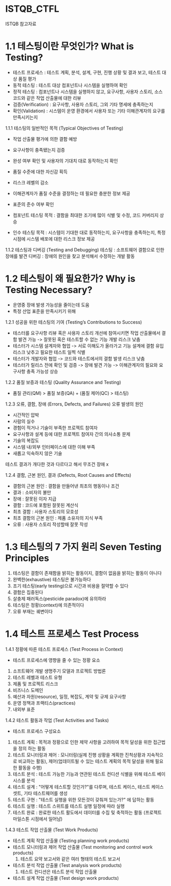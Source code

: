 # ISTQB_CTFL
ISTQB 참고자료

# 1.1 테스팅이란 무엇인가? What is Testing?
- 테스트 프로세스 : 테스트 계획, 분석, 설계, 구현, 진행 상황 및 결과 보고, 테스트 대상 품질 평가
- 동적 테스팅 : 테스트 대상 컴포넌트나 시스템을 실행하여 확인
- 정적 테스팅 : 컴포넌트나 시스템을 실행하지 않고, 요구사항, 사용자 스토리, 소스 코드와 같은 작업 산출물에 대한 리뷰
- 검증(Verification) : 요구사항, 사용자 스토리, 그외 기타 명세에 충족하는지
- 확인(Validation) : 시스템이 운영 환경에서 사용자 또는 기타 이해관계자의 요구를 만족시키는지

1.1.1 테스팅의 일반적인 목적 (Typical Objectives of Testing)
- 작업 산출물 평가에 의한 결함 예방
- 요구사항이 충족됐는지 검증
- 완성 여부 확인 및 사용자의 기대치 대로 동작하는지 확인
- 품질 수준에 대한 자신감 획득
- 리스크 레벨의 감소
- 이해관계자가 품질 수준을 결정하는 데 필요한 충분한 정보 제공
- 표준의 준수 여부 확인

- 컴포넌트 테스팅 목적 : 결함을 최대한 조기에 많이 식별 및 수정, 코드 커버리지 상승
- 인수 테스팅 목적 : 시스템이 기대한 대로 동작하는지, 요구사항을 충족하는지, 특정 시점에 시스템 배포에 대한 리스크 정보 제공

1.1.2 테스팅과 디버깅 (Testing and Debugging)
테스팅 : 소프트웨어 결함으로 인한 장애를 발견
디버깅 : 장애의 원인을 찾고 분석해서 수정하는 개발 활동

# 1.2 테스팅이 왜 필요한가? Why is Testing Necessary?
- 운영중 장애 발생 가능성을 줄이는데 도움
- 특정 산업 표준을 만족시키기 위해

1.2.1 성공을 위한 테스팅의 기여 (Testing’s Contributions to Success)
- 테스터를 요구사항 리뷰 혹은 사용자 스토리 개선에 참여시키면 작업 산출물에서 결함 발견 가능 -> 잘못된 혹은 테스트할 수 없는 기능 개발 리스크 낮춤
- 테스터가 시스템 설계자와 협업 -> 서로 이해도가 올라가고 기능 설계에 결함 유입 리스크 낮추고 필요한 테스트 일찍 식별
- 테스터가 개발자와 협업 -> 코드와 테스트에서의 결함 발생 리스크 낮춤
- 테스터가 릴리스 전에 확인 및 검증 -> 장애 발견 가능 -> 이해관계자의 필요와 요구사항 충족 가능성 상승

1.2.2 품질 보증과 테스팅 (Quality Assurance and Testing)
- 품질 관리(QM) > 품질 보증(QA) + (품질 제어(QC) > 테스팅)

1.2.3 오류, 결함, 장애 (Errors, Defects, and Failures)
오류 발생의 원인
- 시간적인 압박
- 사람의 실수
- 경험이 적거나 기술이 부족한 프로젝트 참여자
- 요구사항과 설계 등에 대한 프로젝트 참여자 간의 의사소통 문제
- 기술의 복잡도
- 시스템 내/외부 인터페이스에 대한 이해 부족
- 새롭고 익숙하지 않은 기술

테스트 결과가 개다한 것과 다르다고 해서 무조건 장애 x

1.2.4 결함, 근본 원인, 결과 (Defects, Root Causes and Effects)
- 결함의 근본 원인 : 결함을 만들어낸 최초의 행동이나 조건
- 결과 : 소비자의 불만
- 장애 : 잘못된 이자 지급
- 결함 : 코드에 포함된 잘못된 계산식
- 최초 결함 : 사용자 스토리의 모호성
- 최초 결함의 근본 원인 : 제품 소유자의 지식 부족
- 오류 : 사용자 스토리 작성할때 잘못 작성

# 1.3 테스팅의 7 가지 원리 Seven Testing Principles
1. 테스팅은 결함이 존재함을 밝히는 활동이지, 결함이 없음을 밝히는 활동이 아니다
2. 완벽한(exhaustive) 테스팅은 불가능하다
3. 조기 테스팅(early testing)으로 시간과 비용을 절약할 수 있다
4. 결함은 집중된다
5. 살충제 패러독스(pesticide paradox)에 유의하라 
6. 테스팅은 정황(context)에 의존적이다
7. 오류 부재는 궤변이다

# 1.4 테스트 프로세스 Test Process

1.4.1 정황에 따른 테스트 프로세스 (Test Process in Context)

- 테스트 프로세스에 영향을 줄 수 있는 정황 요소
1. 소프트웨어 개발 생명주기 모델과 프로젝트 방법론
2. 테스트 레벨과 테스트 유형
3. 제품 및 프로젝트 리스크
4. 비즈니스 도메인
5. 예산과 자원(resource), 일정, 복잡도, 계약 및 규제 요구사항
6. 운영 정책과 프랙티스(practices)
7. 내외부 표준

1.4.2 테스트 활동과 작업 (Test Activities and Tasks)

- 테스트 프로세스 구성요소
1. 테스트 계획 : 목적과 정황으로 인한 제약 사항을 고려하여 목적 달성을 위한 접근법을 정의 하는 활동
2. 테스트 모니터링과 제어 : 모니터링(실제 진행 상황을 계획한 진척상황과 지속적으로 비교하는 활동), 제어(업데이트될 수 있는 테스트 계획의 목적 달성을 위해 필요한 활동을 수행)
3. 테스트 분석 : 테스트 가능한 기능과 연관된 테스트 컨디션 식별을 위해 테스트 베이시스를 분석
4. 테스트 설계 : "어떻게 테스트할 것인가?"를 다루며, 테스트 케이스, 테스트 케이스 셋트, 기타 테스트웨어를 생성
5. 테스트 구현 : "테스트 실행을 위한 모든것이 갖춰져 있는가?" 에 답하는 활동
6. 테스트 실행 : 테스트 스위트를 테스트 실행 일정에 따라 실행
7. 테스트 완료 : 완료한 테스트 활도에서 데이터를 수집 및 축적하는 활동 (프로젝트 마일스톤 시점에서 일어남)

1.4.3 테스트 작업 산출물 (Test Work Products)
 - 테스트 계획 작업 산출물 (Testing planning work products)
 - 테스트 모니터링과 제어 작업 산출물 (Test monitoring and control work products)
   1. 테스트 요약 보고서와 같은 여러 형태의 테스트 보고서
 - 테스트 분석 작업 산출물 (Test analysis work products)
   1. 테스트 컨디션은 테스트 분석 작업 산출물
 - 테스트 설계 작업 산출물 (Test design work products)
